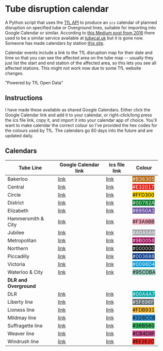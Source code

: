 # Tube disruption calendar

A Python script that uses the [TfL API](https://tfl.gov.uk/info-for/open-data-users/unified-api?intcmp=29422)  to produce an `ics` calendar of planned disruption on specified tube or Overground lines, suitable for importing into Google Calendar or similar. According to [this Medium post from 2016](https://medium.com/@ed.sparkes/a-tube-planned-works-calendar-91c7a483c3c4) there used to be a similar service available at [tubecal.uk](http://tubecal.uk/) but it is gone now. Someone has made calendars by station [this site](https://tfldisruptioncalendars.uk/).

Calendar events include a link to the TfL disruption map for their date and time so that you can see the affected area on the tube map -- usually they just list the start and end station of the affected area, so this lets you see all affected stations. This might not work now due to some TfL website changes.

"Powered by TfL Open Data"

## Instructions

I have made these available as shared Google Calendars.  Either click the Google Calendar link and add it to your calendar, or right-click/long press the ics file link, copy it, and import it into your calendar app of choice. You'll want to make calendar the correct colour so I've provided the hex codes for the colours used by TfL. The calendars go 60 days into the future and are updated daily.

## Calendars

| Tube Line | Google Calendar link | ics file link | Colour |
|------|----------------------|---------------|--------|
|Bakerloo | [link](https://calendar.google.com/calendar/embed?src=gnt5g8brdnc7l9freu5r5vmclgededj1%40import.calendar.google.com&ctz=Europe%2FLondon) | [link](https://calendar.google.com/calendar/ical/gnt5g8brdnc7l9freu5r5vmclgededj1%40import.calendar.google.com/public/basic.ics) |<span style="background-color:#B36305;color:#FFFFFF">#B36305</span>|
|Central | [link](https://calendar.google.com/calendar/embed?src=o9r9dt6m652nqr692h8s63h26u0l2ed3%40import.calendar.google.com&ctz=Europe%2FLondon) | [link](https://calendar.google.com/calendar/ical/o9r9dt6m652nqr692h8s63h26u0l2ed3%40import.calendar.google.com/public/basic.ics) | <span style="background-color:#E32017;color:#FFFFFF">#E32017</span>|
|Circle | [link](https://calendar.google.com/calendar/embed?src=eqc1jb37bhmbcvg25q2ku851emh1jb66%40import.calendar.google.com&ctz=Europe%2FLondon) | [link](https://calendar.google.com/calendar/ical/eqc1jb37bhmbcvg25q2ku851emh1jb66%40import.calendar.google.com/public/basic.ics) | <span style="background-color:#FFD300;color:#000000">#FFD300</span>|
|District | [link](https://calendar.google.com/calendar/embed?src=n6a46kfeabira9l2ahq5366tl8ps5mu1%40import.calendar.google.com&ctz=Europe%2FLondon) | [link](https://calendar.google.com/calendar/ical/n6a46kfeabira9l2ahq5366tl8ps5mu1%40import.calendar.google.com/public/basic.ics) | <span style="background-color:#00782A;color:#FFFFFF">#00782A</span>|
|Elizabeth | [link](https://calendar.google.com/calendar/embed?src=29gkv9eni198cj8dvek57t48uk7sblvt%40import.calendar.google.com&ctz=Europe%2FLondon) | [link](https://calendar.google.com/calendar/ical/29gkv9eni198cj8dvek57t48uk7sblvt%40import.calendar.google.com/public/basic.ics) | <span style="background-color:#6950A1;color:#FFFFFF">#6950A1</span>|
|Hammersmith & City | [link](https://calendar.google.com/calendar/embed?src=cdq9mocgqdn6ck4892a6m2k7g16i9o4n%40import.calendar.google.com&ctz=Europe%2FLondon) | [link](https://calendar.google.com/calendar/ical/cdq9mocgqdn6ck4892a6m2k7g16i9o4n%40import.calendar.google.com/public/basic.ics) | <span style="background-color:#F3A9BB;color:#000000">#F3A9BB</span>|
|Jubilee | [link](https://calendar.google.com/calendar/embed?src=i5mbufo1cjhipv0km1uftebtbojl2oe6%40import.calendar.google.com&ctz=Europe%2FLondon) | [link](https://calendar.google.com/calendar/ical/i5mbufo1cjhipv0km1uftebtbojl2oe6%40import.calendar.google.com/public/basic.ics) | <span style="background-color:#A0A5A9;color:#FFFFFF">#A0A5A9</span>|
|Metropolitan | [link](https://calendar.google.com/calendar/embed?src=v5gvci2mlcsubqm2iljuk3de3u3b049f%40import.calendar.google.com&ctz=Europe%2FLondon) | [link](https://calendar.google.com/calendar/ical/v5gvci2mlcsubqm2iljuk3de3u3b049f%40import.calendar.google.com/public/basic.ics) | <span style="background-color:#9B0056;color:#FFFFFF">#9B0056</span>|
|Northern | [link](https://calendar.google.com/calendar/embed?src=eb2sfe0f1j2hl160ec0a79gr8os7t6nf%40import.calendar.google.com&ctz=Europe%2FLondon) | [link](https://calendar.google.com/calendar/ical/eb2sfe0f1j2hl160ec0a79gr8os7t6nf%40import.calendar.google.com/public/basic.ics) | <span style="background-color:#000000;color:#FFFFFF">#000000</span>|
|Piccadilly | [link](https://calendar.google.com/calendar/embed?src=sgcsqljtasaf8e9qcmr7d0d8isk5mhem%40import.calendar.google.com&ctz=Europe%2FLondon) | [link](https://calendar.google.com/calendar/ical/sgcsqljtasaf8e9qcmr7d0d8isk5mhem%40import.calendar.google.com/public/basic.ics) | <span style="background-color:#003688;color:#FFFFFF">#003688</span>|
|Victoria | [link](https://calendar.google.com/calendar/embed?src=mp5aaggh5ec57bks9q3bcgv860l9i54i%40import.calendar.google.com&ctz=Europe%2FLondon) | [link](https://calendar.google.com/calendar/ical/mp5aaggh5ec57bks9q3bcgv860l9i54i%40import.calendar.google.com/public/basic.ics) | <span style="background-color:#0098D4;color:#FFFFFF">#0098D4</span>|
|Waterloo & City | [link](https://calendar.google.com/calendar/embed?src=c2g9vtp4l001ojqc472om3vnini4f91i%40import.calendar.google.com&ctz=Europe%2FLondon) | [link](https://calendar.google.com/calendar/ical/c2g9vtp4l001ojqc472om3vnini4f91i%40import.calendar.google.com/public/basic.ics) | <span style="background-color:#95CDBA;color:#000000">#95CDBA</span>|
| **DLR and Overground** |  |  |  |
|DLR | [link](https://calendar.google.com/calendar/embed?src=6dqrlv848s6rgitrucnp93k672u4cg89%40import.calendar.google.com&ctz=Europe%2FLondon) | [link](https://calendar.google.com/calendar/ical/6dqrlv848s6rgitrucnp93k672u4cg89%40import.calendar.google.com/public/basic.ics) | <span style="background-color:#00A4A7;color:#FFFFFF">#00A4A7</span>|
|Liberty line | [link](https://calendar.google.com/calendar/embed?src=ki9qh757nlj6s2t6rcd8h1o46j4tr90d%40import.calendar.google.com&ctz=Europe%2FLondon) | [link](https://calendar.google.com/calendar/ical/ki9qh757nlj6s2t6rcd8h1o46j4tr90d%40import.calendar.google.com/public/basic.ics) | <span style="background-color:#5F696F;color:#FFFFFF">#5F696F</span>|
|Lioness line | [link](https://calendar.google.com/calendar/embed?src=lmj6qdm9h4ajfijpij7pqku470nei45i%40import.calendar.google.com&ctz=Europe%2FLondon) | [link](https://calendar.google.com/calendar/ical/lmj6qdm9h4ajfijpij7pqku470nei45i%40import.calendar.google.com/public/basic.ics) | <span style="background-color:#FDB931;color:#000000">#FDB931</span>|
|Mildmay line | [link](https://calendar.google.com/calendar/embed?src=9k135t4mtb0j0rr8j5ink7cl3dbpe37a%40import.calendar.google.com&ctz=Europe%2FLondon) | [link](https://calendar.google.com/calendar/ical/9k135t4mtb0j0rr8j5ink7cl3dbpe37a%40import.calendar.google.com/public/basic.ics) | <span style="background-color:#328CCB;color:#000000">#328CCB</span>|
|Suffragette line | [link](https://calendar.google.com/calendar/embed?src=a9cfg57q1640k4hut824fb9c3ik9iuc1%40import.calendar.google.com&ctz=Europe%2FLondon) | [link](https://calendar.google.com/calendar/ical/a9cfg57q1640k4hut824fb9c3ik9iuc1%40import.calendar.google.com/public/basic.ics) | <span style="background-color:#36B560;color:#000000">#36B560</span>|
|Weaver line | [link](https://calendar.google.com/calendar/embed?src=v0smp7ujbmrar3dt0gfesfm1te4hck95%40import.calendar.google.com&ctz=Europe%2FLondon) | [link](https://calendar.google.com/calendar/ical/v0smp7ujbmrar3dt0gfesfm1te4hck95%40import.calendar.google.com/public/basic.ics) | <span style="background-color:#CB4D8F;color:#000000">#CB4D8F</span>|
|Windrush line | [link](https://calendar.google.com/calendar/embed?src=4go37nui820t0qhm9shm01fcageoqjqr%40import.calendar.google.com&ctz=Europe%2FLondon) | [link](https://calendar.google.com/calendar/ical/4go37nui820t0qhm9shm01fcageoqjqr%40import.calendar.google.com/public/basic.ics) | <span style="background-color:#EE2E2C;color:#000000">#EE2E2C</span>|
